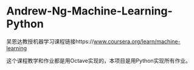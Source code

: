 # Andrew-Ng-Machine-Learning-Python

吴恩达教授机器学习课程链接https://www.coursera.org/learn/machine-learning

这个课程教学和作业都是用Octave实现的，本项目是用Python实现所有作业。
